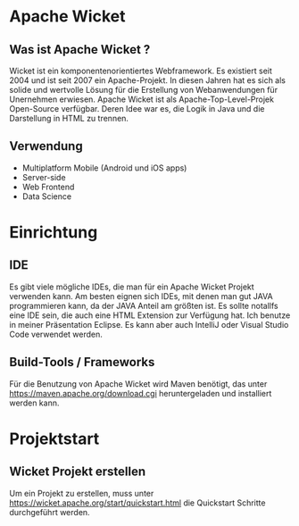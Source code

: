 # Apache Wicket
## Was ist Apache Wicket ?
Wicket ist ein komponentenorientiertes Webframework. Es existiert seit 2004 und ist seit 2007 ein Apache-Projekt. 
In diesen Jahren hat es sich als solide und wertvolle Lösung für die Erstellung von Webanwendungen für Unernehmen 
erwiesen. Apache Wicket ist als Apache-Top-Level-Projek Open-Source verfügbar. Deren Idee war es, die Logik in Java 
und die Darstellung in HTML zu trennen.



## Verwendung
- Multiplatform Mobile (Android und iOS apps)
- Server-side 
- Web Frontend
- Data Science


# Einrichtung
## IDE 
Es gibt viele mögliche IDEs, die man für ein Apache Wicket Projekt verwenden kann. Am besten eignen sich IDEs, mit denen man gut 
JAVA programmieren kann, da der JAVA Anteil am größten ist. Es sollte notallfs eine IDE sein, die auch eine HTML Extension zur Verfügung hat.
Ich benutze in meiner Präsentation Eclipse. Es kann aber auch IntelliJ oder Visual Studio Code verwendet werden.

## Build-Tools / Frameworks
Für die Benutzung von Apache Wicket wird Maven benötigt, das unter https://maven.apache.org/download.cgi heruntergeladen und installiert werden kann.

# Projektstart
## Wicket Projekt erstellen
Um ein Projekt zu erstellen, muss unter https://wicket.apache.org/start/quickstart.html die Quickstart Schritte durchgeführt werden.
